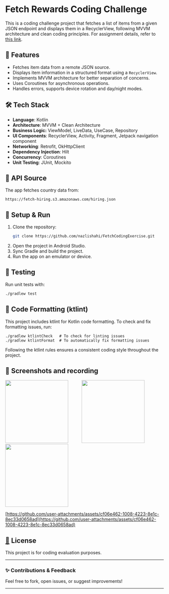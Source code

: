 # Fetch Rewards Coding Challenge

This is a coding challenge project that fetches a list of items from a given JSON endpoint and displays them in a RecyclerView, following MVVM architecture and clean coding principles.  For assignment details, refer to [this link](https://fetch-hiring.s3.amazonaws.com/mobile.html).

## 📌 Features

- Fetches item data from a remote JSON source.
- Displays item information in a structured format using a `RecyclerView`.
- Implements MVVM architecture for better separation of concerns.
- Uses Coroutines for asynchronous operations.
- Handles errors, supports device rotation and day/night modes.

## 🛠️ Tech Stack

- **Language**: Kotlin
- **Architecture**: MVVM + Clean Architecture
- **Business Logic:** ViewModel, LiveData, UseCase, Repository
- **UI Components**: RecyclerView, Activity, Fragment, Jetpack navigation component
- **Networking**: Retrofit, OkHttpClient
- **Dependency Injection**: Hilt
- **Concurrency**: Coroutines
- **Unit Testing**: JUnit, Mockito

## 📡 API Source

The app fetches country data from:

```
https://fetch-hiring.s3.amazonaws.com/hiring.json
```

## 🚀 Setup & Run

1. Clone the repository:
   ```sh
   git clone https://github.com/nazlishahi/FetchCodingExercise.git
   ```
2. Open the project in Android Studio.
3. Sync Gradle and build the project.
4. Run the app on an emulator or device.

## 🧪 Testing

Run unit tests with:

```sh
./gradlew test
```
## 🧹 Code Formatting (ktlint)
This project includes ktlint for Kotlin code formatting. To check and fix formatting issues, run:
```
./gradlew ktlintCheck   # To check for linting issues
./gradlew ktlintFormat  # To automatically fix formatting issues
```
Following the ktlint rules ensures a consistent coding style throughout the project.

## 📸 Screenshots and recording
<p>
  <img src="https://github.com/user-attachments/assets/87a94645-0bde-45e0-8889-913ed60a3a21" width="200"/>
&nbsp&nbsp&nbsp&nbsp&nbsp&nbsp&nbsp&nbsp&nbsp
  
  <img src="https://github.com/user-attachments/assets/35f7f1c4-e9e4-4971-a9ce-cfd1e9e7796e" width="200"/>
&nbsp&nbsp&nbsp&nbsp&nbsp&nbsp&nbsp&nbsp&nbsp   
  
  <img src="https://github.com/user-attachments/assets/a9ac31a0-3407-4e5f-a870-651c0cc598c8" width="200"/>
</p>


[https://github.com/user-attachments/assets/cf06e462-1008-4223-8e1c-8ec33d0658ad](https://github.com/user-attachments/assets/cf06e462-1008-4223-8e1c-8ec33d0658ad)

## [📜](https://github.com/user-attachments/assets/08ac4112-64f3-4857-bbc1-0cfde894b49e📜) License

This project is for coding evaluation purposes.

---

### ✨ Contributions & Feedback

Feel free to fork, open issues, or suggest improvements!

---
